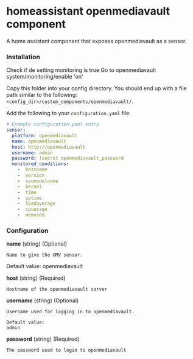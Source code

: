 # homeassistant openmediavault component
A home assistant component that exposes openmediavault as a sensor.

### Installation

Check if de setting monitoring is true
Go to openmediavault system/monitoring/enable 'on'

Copy this folder into your config directory. You should end up with a file path similar to the following: `<config_dir>/custom_components/openmediavault/`.

Add the following to your `configuration.yaml` file:

```yaml
# Example configuration.yaml entry
sensor:
  platform: openmediavault
  name: openmediavault
  host: http://openmediavault
  username: admin
  password: !secret openmediavault_password
  monitored_conditions:
    -  hostname
    -  version
    -  cpumodelname
    -  kernel
    -  time
    -  uptime
    -  loadaverage
    -  cpuusage
    -  memused
```

### Configuration

**name** 
    (string) (Optional)

    Name to give the OMV sensor.

Default value:
openmediavault

**host**
    (string) (Required)
    
    Hostname of the openmediavault server

**username**
    (string) (Optional)

    Username used for logging in to openmediavault.

    Default value:
    admin

**password**
    (string) (Required)
    
    The password used to login to openmediavault